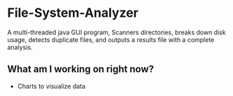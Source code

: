 # File-System-Analyzer
A multi-threaded java GUI program, Scanners directories, breaks down disk usage, detects duplicate files, and outputs a results file with a complete analysis.
## What am I working on right now?
- Charts to visualize data
